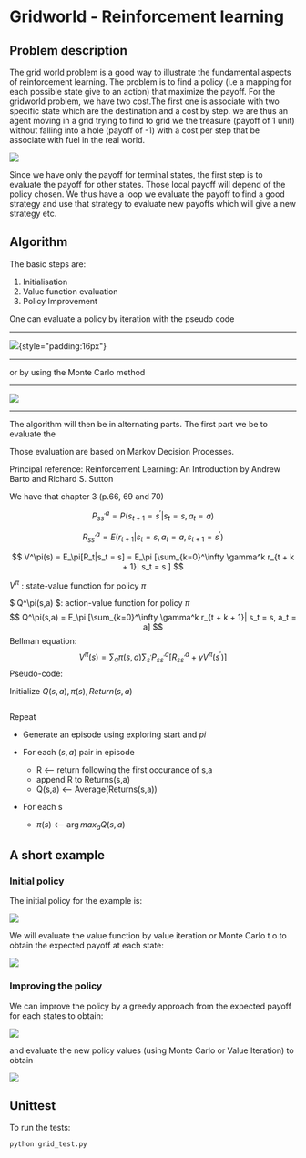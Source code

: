# Gridworld - Reinforcement learning



## Problem description

The grid world problem is a good way to illustrate the fundamental aspects of reinforcement learning. The problem is to find a policy (i.e a mapping for each possible state give to an action) that maximize the payoff.  For the gridworld problem, we have two cost.The first one is associate with two specific state which are the destination and a cost by step. we are thus an agent moving in a grid trying to find to grid we the treasure (payoff of 1 unit) without falling into a hole (payoff of -1) with a cost per step that be associate with fuel in the real world.

![](/home/louis/Documents/codes/gridworld/figures/payoffs.png)

Since we have only the payoff for terminal states, the first step is to evaluate the payoff for other states. Those local payoff will depend of the policy chosen. We thus have a loop we evaluate the payoff to find a good strategy and use that strategy to evaluate new payoffs which will give a new strategy etc.



## Algorithm

The basic steps are:

1. Initialisation 
2. Value function evaluation
3. Policy Improvement



One can evaluate a policy by iteration with the pseudo code

-------------------

![](/home/louis/Documents/codes/gridworld/figures/pseudo_code_value_evaluation_Iteration.png){style="padding:16px"}

-----------------------

or by using the Monte Carlo method

---------------------------

![](/home/louis/Documents/codes/gridworld/figures/pseudo_code_value_function_MC.png)

-----------------------



The algorithm will then be in alternating parts. The first part we be to evaluate the 

Those evaluation are based on Markov Decision Processes. 

Principal reference: Reinforcement Learning: An Introduction by Andrew Barto and Richard S. Sutton

We have that chapter 3 (p.66, 69 and 70)


$$
P_{ss^\prime}^a = P(s_{t+1} = s^{\prime}|s_{t} = s, a_t = a)
$$

$$
R_{ss^\prime}^a = E(r_{t+1}|s_{t} = s, a_t = a, s_{t+1} = s^\prime)
$$

$$
V^\pi(s) = E_\pi[R_t|s_t = s] = E_\pi [\sum_{k=0}^\infty \gamma^k r_{t + k + 1}| s_t = s ]
$$

$V^\pi$ : state-value function for policy $\pi$ 

$ Q^\pi(s,a) $: action-value function for policy $\pi$
$$
Q^\pi(s,a) = E_\pi [\sum_{k=0}^\infty \gamma^k r_{t + k + 1}| s_t = s, a_t = a]
$$
Bellman equation:
$$
V^\pi(s) = \sum_{a}\pi(s,a)\sum_{s^\prime}P_{ss^\prime}^a[R_{ss^\prime}^a + \gamma V^\pi(s^\prime)]
$$
Pseudo-code:

Initialize $Q(s,a), \pi(s), Return(s,a)​$

```

```

Repeat

 * Generate an episode using exploring start and $pi$

 * For each $(s,a)$ pair  in episode

    * R <-- return following the first occurance of s,a
    * append R to Returns(s,a)
    * Q(s,a) <-- Average(Returns(s,a))

* For each s

  * $\pi(s)$ <-- $\arg max_a Q(s,a)​$

    


## A short example



### Initial policy

The initial policy for the example is:

![](/home/louis/Documents/codes/gridworld/figures/initial_policy.png)



We will evaluate the value function by value iteration or Monte Carlo t o to obtain the expected payoff at each state:

![](/home/louis/Documents/codes/gridworld/figures/intial_policy_values.png)

### Improving the policy

We can improve the policy by a greedy approach from the expected payoff for each states to obtain:



![](/home/louis/Documents/codes/gridworld/figures/second_policy.png)



and evaluate the new policy values (using Monte Carlo or Value Iteration)  to obtain



![](/home/louis/Documents/codes/gridworld/figures/second_policy_values_MonteCarlo.png)



## Unittest

To run the tests:

```bash
python grid_test.py
```







